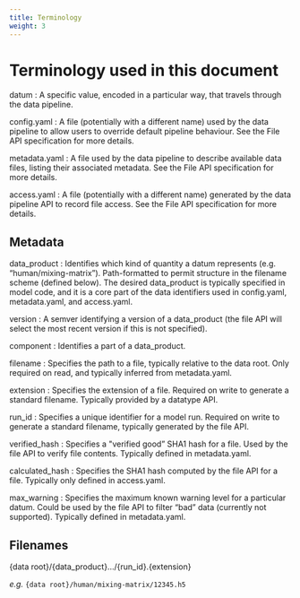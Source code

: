 ```yaml
---
title: Terminology
weight: 3
---
```


# Terminology used in this document

datum
: A specific value, encoded in a particular way, that travels through the data pipeline.

config.yaml
: A file (potentially with a different name) used by the data pipeline to allow users to override default pipeline behaviour. See the File API specification for more details.

metadata.yaml
: A file used by the data pipeline to describe available data files, listing their associated metadata. See the File API specification for more details.

access.yaml
: A file (potentially with a different name) generated by the data pipeline API to record file access. See the File API specification for more details.

## Metadata

data_product
: Identifies which kind of quantity a datum represents (e.g. “human/mixing-matrix”). Path-formatted to permit structure in the filename scheme (defined below). The desired data_product is typically specified in model code, and it is a core part of the data identifiers used in config.yaml, metadata.yaml, and access.yaml. 

version
: A semver identifying a version of a data_product (the file API will select the most recent version if this is not specified).

component
: Identifies a part of a data_product.

filename
: Specifies the path to a file, typically relative to the data root. Only required on read, and typically inferred from metadata.yaml.

extension
: Specifies the extension of a file. Required on write to generate a standard filename. Typically provided by a datatype API.

run_id
: Specifies a unique identifier for a model run. Required on write to generate a standard filename, typically generated by the file API.

verified_hash
: Specifies a "verified good” SHA1 hash for a file. Used by the file API to verify file contents. Typically defined in metadata.yaml.

calculated_hash
: Specifies the SHA1 hash computed by the file API for a file. Typically only defined in access.yaml.

max_warning
: Specifies the maximum known warning level for a particular datum. Could be used by the file API to filter “bad” data (currently not supported). Typically defined in metadata.yaml.

## Filenames

{data root}/{data_product}.../{run_id}.{extension}

*e.g.* `{data root}/human/mixing-matrix/12345.h5`
